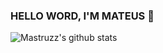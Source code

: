 ### HELLO WORD, I'M MATEUS 👋

![Mastruzz's github stats](https://github-readme-stats.vercel.app/api?username=mastruzz&show_icons=true&theme=tokyonight)
